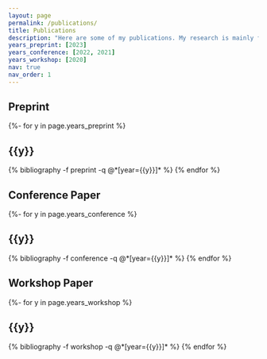 ```yaml
---
layout: page
permalink: /publications/
title: Publications
description: "Here are some of my publications. My research is mainly focused on autonomous driving: Intersection Management (e.g. Deadlock Prevention, Traffic Simulation with SUMO...) and 3D Perception (e.g. Weakly-supervised 3D Object Detection, Domain Adaptation, Sensor Fusion...)."
years_preprint: [2023]
years_conference: [2022, 2021]
years_workshop: [2020]
nav: true
nav_order: 1
---
```

<!-- _pages/publications.md -->

<article>
<div class="publications">
<h2 class="publ-cat">Preprint</h2>
{%- for y in page.years_preprint %}
  <h2 class="year">{{y}}</h2>
  {% bibliography -f preprint -q @*[year={{y}}]* %}
{% endfor %}
</div>

<div class="publications">
<h2 class="publ-cat">Conference Paper</h2>
{%- for y in page.years_conference %}
  <h2 class="year">{{y}}</h2>
  {% bibliography -f conference -q @*[year={{y}}]* %}
{% endfor %}
</div>

<div class="publications">
<h2 class="publ-cat">Workshop Paper</h2>
{%- for y in page.years_workshop %}
  <h2 class="year">{{y}}</h2>
  {% bibliography -f workshop -q @*[year={{y}}]* %}
{% endfor %}
</div>
</article>